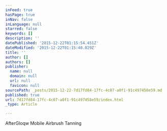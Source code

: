 ```yaml
---
inFeed: true
hasPage: true
inNav: false
inLanguage: null
starred: false
keywords: []
description: ''
datePublished: '2015-12-22T01:15:54.451Z'
dateModified: '2015-12-22T01:15:40.029Z'
title: ''
author: []
authors: []
publisher:
  name: null
  domain: null
  url: null
  favicon: null
sourcePath: _posts/2015-12-22-7d17fd84-17fc-4c07-a0f1-91c497458e59.md
published: true
url: 7d17fd84-17fc-4c07-a0f1-91c497458e59/index.html
_type: Article

---
```

AfterGloqw Mobile Airbrush Tanning